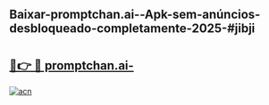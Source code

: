 ## Baixar-promptchan.ai--Apk-sem-anúncios-desbloqueado-completamente-2025-#jibji

# <h2><a href="https://ainizakaria.my?title=promptchan.ai-&ref=20M">🔗👉 🔴 promptchan.ai-</a></h2>

[![acn](https://github.com/user-attachments/assets/0f9c940e-d8b0-45ae-aac7-cd30a18b3e1c)](https://ainizakaria.my?title=promptchan.ai-&ref=20M)

